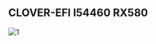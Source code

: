  ## CLOVER-EFI I54460 RX580
 
![1](https://cdn.jsdelivr.net/gh/77201314/CLOVER/imgs/QQ20200324-133041.png)
